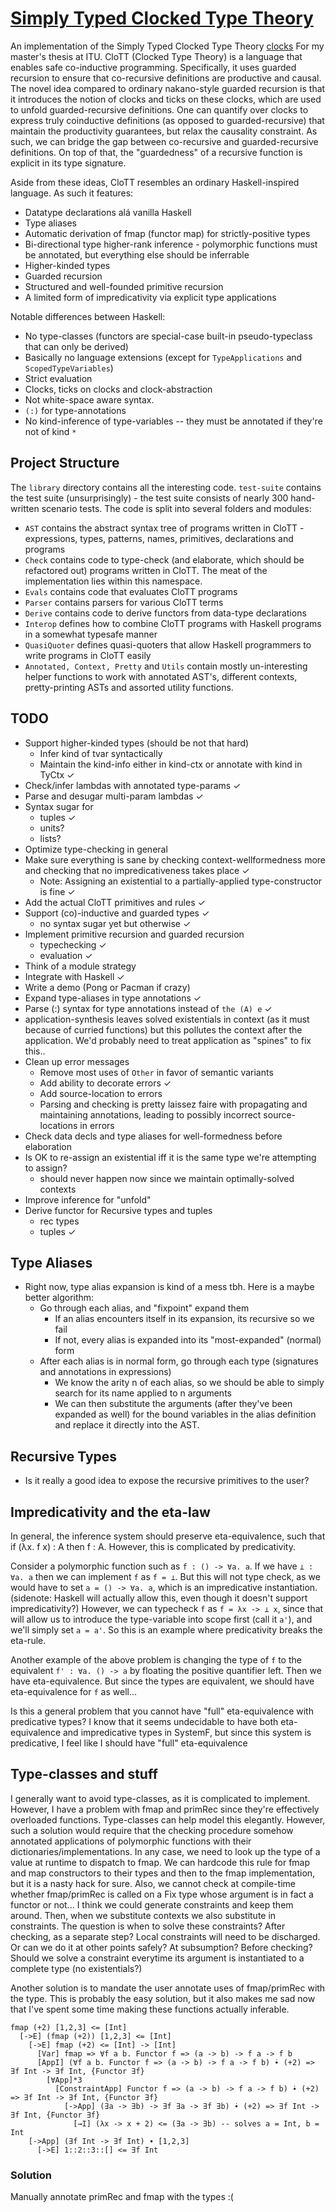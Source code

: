 # [Simply Typed Clocked Type Theory][clott]

An implementation of the Simply Typed Clocked Type Theory [clocks] For my master's thesis at ITU.
CloTT (Clocked Type Theory) is a language that enables safe co-inductive programming. Specifically, it
uses guarded recursion to ensure that co-recursive definitions are productive and causal. The novel idea
compared to ordinary nakano-style guarded recursion is that it introduces the notion of clocks and ticks
on these clocks, which are used to unfold guarded-recursive definitions. One can quantify over clocks to
express truly coinductive definitions (as opposed to guarded-recursive) that maintain the productivity
guarantees, but relax the causality constraint. As such, we can bridge the gap between co-recursive
and guarded-recursive definitions. On top of that, the "guardedness" of a recursive function is explicit
in its type signature.

Aside from these ideas, CloTT resembles an ordinary Haskell-inspired language. As such it features:
- Datatype declarations alá vanilla Haskell
- Type aliases 
- Automatic derivation of fmap (functor map) for strictly-positive types
- Bi-directional type higher-rank inference - polymorphic functions must be annotated, but everything else should
  be inferrable
- Higher-kinded types
- Guarded recursion
- Structured and well-founded primitive recursion
- A limited form of impredicativity via explicit type applications

Notable differences between Haskell:
- No type-classes (functors are special-case built-in pseudo-typeclass that can only be derived)
- Basically no language extensions (except for `TypeApplications` and `ScopedTypeVariables`)
- Strict evaluation
- Clocks, ticks on clocks and clock-abstraction
- Not white-space aware syntax.
- `(:)` for type-annotations
- No kind-inference of type-variables -- they must be annotated if they're not of kind `*`

## Project Structure
The `library` directory contains all the interesting code. `test-suite` contains the test suite (unsurprisingly) - the test suite
consists of nearly 300 hand-written scenario tests.
The code is split into several folders and modules:
- `AST` contains the abstract syntax tree of programs written in CloTT - expressions, types, patterns, names, primitives, declarations and programs
- `Check` contains code to type-check (and elaborate, which should be refactored out) programs written in CloTT. The meat of the implementation
  lies within this namespace.
- `Evals` contains code that evaluates CloTT programs
- `Parser` contains parsers for various CloTT terms
- `Derive` contains code to derive functors from data-type declarations
- `Interop` defines how to combine CloTT programs with Haskell programs in a somewhat typesafe manner
- `QuasiQuoter` defines quasi-quoters that allow Haskell programmers to write programs in CloTT easily
- `Annotated, Context, Pretty` and `Utils` contain mostly un-interesting helper functions to work with annotated AST's, different contexts,
  pretty-printing ASTs and assorted utility functions.

## TODO
- Support higher-kinded types (should be not that hard)
  - Infer kind of tvar syntactically
  - Maintain the kind-info either in kind-ctx or annotate with kind in TyCtx ✓
- Check/infer lambdas with annotated type-params ✓
- Parse and desugar multi-param lambdas ✓
- Syntax sugar for
  - tuples ✓
  - units?
  - lists?
- Optimize type-checking in general
- Make sure everything is sane by checking context-wellformedness more and checking that no impredicativeness takes place ✓
  - Note: Assigning an existential to a partially-applied type-constructor is fine  ✓
- Add the actual CloTT primitives and rules ✓
- Support (co)-inductive and guarded types ✓
  - no syntax sugar yet but otherwise ✓
- Implement primitive recursion and guarded recursion
  - typechecking ✓
  - evaluation ✓
- Think of a module strategy
- Integrate with Haskell ✓
- Write a demo (Pong or Pacman if crazy)
- Expand type-aliases in type annotations ✓
- Parse (:) syntax for type annotations instead of `the (A) e` ✓
- application-synthesis leaves solved existentials in context (as it must because of curried functions)
  but this pollutes the context after the application. We'd probably need to treat application as
  "spines" to fix this..
- Clean up error messages
  - Remove most uses of `Other` in favor of semantic variants
  - Add ability to decorate errors ✓
  - Add source-location to errors
  - Parsing and checking is pretty laissez faire with propagating and maintaining annotations, leading
    to possibly incorrect source-locations in errors
- Check data decls and type aliases for well-formedness before elaboration
- Is OK to re-assign an existential iff it is the same type we're attempting to assign?
  - should never happen now since we maintain optimally-solved contexts
- Improve inference for "unfold"
- Derive functor for Recursive types and tuples
  - rec types
  - tuples ✓

## Type Aliases
- Right now, type alias expansion is kind of a mess tbh. Here is a maybe better algorithm:
  - Go through each alias, and "fixpoint" expand them
    - If an alias encounters itself in its expansion, its recursive so we fail
    - If not, every alias is expanded into its "most-expanded" (normal) form
  - After each alias is in normal form, go through each type (signatures and annotations in expressions)
    - We know the arity n of each alias, so we should be able to simply search for its name applied to n
      arguments
    - We can then substitute the arguments (after they've been expanded as well) for the bound variables in
      the alias definition and replace it directly into the AST.

## Recursive Types
- Is it really a good idea to expose the recursive primitives to the user?

## Impredicativity and the eta-law
In general, the inference system should preserve eta-equivalence, such that if
(λx. f x) : A then f : A. However, this is complicated by predicativity.

Consider a polymorphic function such as `f : () -> ∀a. a`. If we have `⊥ : ∀a. a`
then we can implement `f` as `f = ⊥`. But this will not type check, as we would
have to set `a = () -> ∀a. a`, which is an impredicative instantiation.
(sidenote: Haskell will actually allow this, even though it doesn't support impredicativity?)
However, we can typecheck `f` as `f = λx -> ⊥ x`, since that will allow us to introduce the
type-variable into scope first (call it `a'`), and we'll simply set `a = a'`. 
So this is an example where predicativity breaks the eta-rule.

Another example of the above problem is changing the type of `f` to the equivalent
`f' : ∀a. () -> a` by floating the positive quantifier left.
Then we have eta-equivalence. But since the types are equivalent,
we should have eta-equivalence for `f` as well...

Is this a general problem that you cannot have "full" eta-equivalence with predicative types? I know that it seems undecidable to have both eta-equivalence and impredicative types in SystemF, but since this system is predicative, I feel like I should have "full" eta-equivalence

## Type-classes and stuff
I generally want to avoid type-classes, as it is complicated to implement. However, I have a problem with fmap and primRec since they're
effectively overloaded functions. Type-classes can help model this elegantly. However, such a solution would require that the checking
procedure somehow annotated applications of polymorphic functions with their dictionaries/implementations. In any case, we need to look
up the type of a value at runtime to dispatch to fmap. We can hardcode this rule for fmap and map constructors to their types and
then to the fmap implementation, but it is a nasty hack for sure. Also, we cannot check at compile-time whether fmap/primRec is called
on a Fix type whose argument is in fact a functor or not...
I think we could generate constraints and keep them around. Then, when we substitute contexts we also substitute in constraints. The
question is when to solve these constraints? After checking, as a separate step? Local constraints will need to be discharged.
Or can we do it at other points safely? At subsumption?
Before checking? Should we solve a constraint everytime its argument is instantiated to a complete type (no existentials?)

Another solution is to mandate the user annotate uses of fmap/primRec with the type. This is probably the easy solution, but
it also makes me sad now that I've spent some time making these functions actually inferable.

```
fmap (+2) [1,2,3] <= [Int]
  [->E] (fmap (+2)) [1,2,3] <= [Int]
    [->E] fmap (+2) <= [Int] -> [Int]
      [Var] fmap => ∀f a b. Functor f => (a -> b) -> f a -> f b
      [AppI] (∀f a b. Functor f => (a -> b) -> f a -> f b) ̇∙ (+2) => ∃f Int -> ∃f Int, {Functor ∃f}
        [∀App]*3  
          [ConstraintApp] Functor f => (a -> b) -> f a -> f b) ̇∙ (+2) => ∃f Int -> ∃f Int, {Functor ∃f}
            [->App] (∃a -> ∃b) -> ∃f ∃a -> ∃f ∃b) ̇∙ (+2) => ∃f Int -> ∃f Int, {Functor ∃f}
              [→I] (λx -> x + 2) <= (∃a -> ∃b) -- solves a = Int, b = Int
    [->App] (∃f Int -> ∃f Int) ∙ [1,2,3]
      [->E] 1::2::3::[] <= ∃f Int
```

### Solution
Manually annotate primRec and fmap with the types :(

[clott]: https://github.com/adamschoenemann/clott
[clocks]: http://cs.au.dk/~hbugge/pdfs/lics17-preprint.pdf
